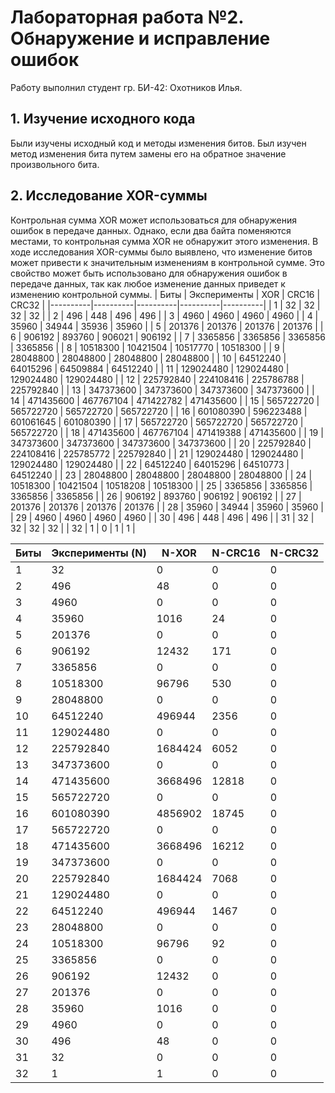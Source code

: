 # Лабораторная работа №2. Обнаружение и исправление ошибок
Работу выполнил студент гр. БИ-42: Охотников Илья.
## 1. Изучение исходного кода
Были изучены исходный код и методы изменения битов. Был изучен метод изменения бита путем замены его на обратное значение произвольного бита.
## 2. Исследование XOR-суммы
Контрольная сумма XOR может использоваться для обнаружения ошибок в передаче данных. Однако, если два байта поменяются местами, то контрольная сумма XOR не обнаружит этого изменения. В ходе исследования XOR-суммы было выявлено, что изменение битов может привести к значительным изменениям в контрольной сумме. Это свойство может быть использовано для обнаружения ошибок в передаче данных, так как любое изменение данных приведет к изменению контрольной суммы.
| Биты | Эксперименты | XOR | CRC16 | CRC32 |
|----------|----------|----------|----------|----------|
| 1 | 32 | 32 | 32 | 32 |
| 2 | 496 | 448 | 496 | 496 |
| 3 | 4960 | 4960 | 4960 | 4960 |
| 4 | 35960 | 34944 | 35936 | 35960 |
| 5 | 201376 | 201376 | 201376 | 201376 |
| 6 | 906192 | 893760 | 906021 | 906192 |
| 7 | 3365856 | 3365856 | 3365856 | 3365856 |
| 8 | 10518300 | 10421504 | 10517770 | 10518300 |
| 9 | 28048800 | 28048800 | 28048800 | 28048800 |
| 10 | 64512240 | 64015296 | 64509884 | 64512240 |
| 11 | 129024480 | 129024480 | 129024480 | 129024480 |
| 12 | 225792840 | 224108416 | 225786788 | 225792840 |
| 13 | 347373600 | 347373600 | 347373600 | 347373600 |
| 14 | 471435600 | 467767104 | 471422782 | 471435600 |
| 15 | 565722720 | 565722720 | 565722720 | 565722720 |
| 16 | 601080390 | 596223488 | 601061645 | 601080390 |
| 17 | 565722720 | 565722720 | 565722720 | 565722720 |
| 18 | 471435600 | 467767104 | 471419388 | 471435600 |
| 19 | 347373600 | 347373600 | 347373600 | 347373600 |
| 20 | 225792840 | 224108416 | 225785772 | 225792840 |
| 21 | 129024480 | 129024480 | 129024480 | 129024480 |
| 22 | 64512240 | 64015296 | 64510773 | 64512240 | 
| 23 | 28048800 | 28048800 | 28048800 | 28048800 |
| 24 | 10518300 | 10421504 | 10518208 | 10518300 |
| 25 | 3365856 | 3365856 | 3365856 | 3365856 |
| 26 | 906192 | 893760 | 906192 | 906192 |
| 27 | 201376 | 201376 | 201376 | 201376 |
| 28 | 35960 | 34944 | 35960 | 35960 |
| 29 | 4960 | 4960 | 4960 | 4960 |
| 30 | 496 | 448 | 496 | 496 |
| 31 | 32 | 32 | 32 | 32 |
| 32 | 1 | 0 | 1 | 1 |

| Биты | Эксперименты (N) | N-XOR | N-CRC16 | N-CRC32 |
|----------|----------|----------|----------|----------|
| 1 | 32 | 0 | 0 | 0 |
| 2 | 496 | 48 | 0 | 0 |
| 3 | 4960 | 0 | 0 | 0 |
| 4 | 35960 | 1016 | 24 | 0 |
| 5 | 201376 | 0 | 0 | 0 |
| 6 | 906192 | 12432 | 171 | 0 |
| 7 | 3365856 | 0 | 0 | 0 |
| 8 | 10518300 | 96796 | 530 | 0 |
| 9 | 28048800 | 0 | 0 | 0 |
| 10 | 64512240 | 496944 | 2356 | 0 |
| 11 | 129024480 | 0 | 0 | 0 |
| 12 | 225792840 | 1684424 | 6052 | 0 |
| 13 | 347373600 | 0 | 0 | 0 |
| 14 | 471435600 | 3668496 | 12818 | 0 |
| 15 | 565722720 | 0 | 0 | 0 |
| 16 | 601080390 | 4856902 | 18745 | 0 |
| 17 | 565722720 | 0 | 0 | 0 |
| 18 | 471435600 | 3668496 | 16212 | 0 |
| 19 | 347373600 | 0 | 0 | 0 |
| 20 | 225792840 | 1684424 | 7068 | 0 |
| 21 | 129024480 | 0 | 0 | 0 |
| 22 | 64512240 | 496944 | 1467 | 0 |
| 23 | 28048800 | 0 | 0 | 0 |
| 24 | 10518300 | 96796 | 92 | 0 |
| 25 | 3365856 | 0 | 0 | 0 |
| 26 | 906192 | 12432 | 0 | 0 |
| 27 | 201376 | 0 | 0 | 0 |
| 28 | 35960 | 1016 | 0 | 0 |
| 29 | 4960 | 0 | 0 | 0 |
| 30 | 496 | 48 | 0 | 0 |
| 31 | 32 | 0 | 0 | 0 |
| 32 | 1 | 1 | 0 | 0 |
